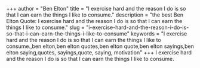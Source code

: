 +++
author = "Ben Elton"
title = "I exercise hard and the reason I do is so that I can earn the things I like to consume."
description = "the best Ben Elton Quote: I exercise hard and the reason I do is so that I can earn the things I like to consume."
slug = "i-exercise-hard-and-the-reason-i-do-is-so-that-i-can-earn-the-things-i-like-to-consume"
keywords = "I exercise hard and the reason I do is so that I can earn the things I like to consume.,ben elton,ben elton quotes,ben elton quote,ben elton sayings,ben elton saying,quotes, sayings,quote, saying, motivation"
+++
I exercise hard and the reason I do is so that I can earn the things I like to consume.
